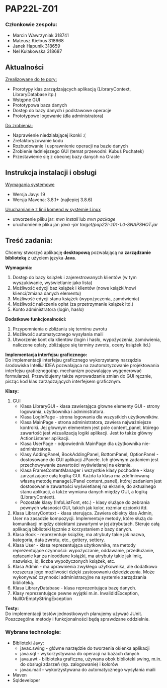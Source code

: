 # PAP22L-Z01

### Członkowie zespołu:
- Marcin Wawrzyniak 318741
- Mateusz Kiełbus 318668
- Janek Hapunik 318659
- Nel Kułakowska 318687

## Aktualności
<ins>Zrealizowane do te pory:</ins>
- Prorotypy klas zarządzających aplikacją (LibraryContext, LibraryDatabase itp.)
- Wstępne GUI
- Prototypowa baza danych
- Dostęp do bazy danych i podstawowe operacje
- Prototypowe logowanie (dla administratora)

<ins>Do zrobienia:</ins>
- Naprawienie niedziałającej ikonki :(
- Zrefaktoryzowanie kodu
- Rozbudowanie i usprawnienie operacji na bazie danych
- Zrobienie ładniejszego GUI (temat przewodni: Kubuś Puchatek)
- Przestawienie się z obecnej bazy danych na Oracle


## Instrukcja instalacji i obsługi
<ins>Wymagania systemowe</ins>
- Wersja Javy: 19
- Wersja Mavena: 3.8.1+ (najlepiej 3.8.6) 

<ins>Uruchamianie z linii komend w systemie Linux</ins>
- utworzenie pliku jar: *mvn install* lub *mvn package*
- uruchomienie pliku jar: *java -jar target/pap22l-z01-1.0-SNAPSHOT.jar*

## Treść zadania:
Chcemy stworzyć aplikację **desktopową** pozwalającą na **zarządzanie biblioteką** z użyciem języka **Java**.
  

**Wymagania:**
1. Dostęp do bazy książek i zajerestrowanych klientów (w tym wyszukiwanie, wyświetlanie jako lista)
2. Możliwość edycji baz książek i klientów (nowe książki/nowi klienci/zmiana danych elementu)
3. Możliwość edycji stanu książek (wypożyczenia, zamówienia)
4. Możliwość naliczenia opłat (za przetrzymanie książek itd.)
5. Konto administratora (login, hasło)

**Dodatkowe funkcjonalności:**
1. Przypomnienia o zbliżaniu się terminu zwrotu
2. Możliwość automatycznego wysyłania maili
3. Utworzenie kont dla klientów (login i hasło, wypożyczenia, zamówienia, naliczone opłaty, zbliżające się terminy zwrotu, oceny książek itd.)

**Implementacja interfejsu graficznego:**  
Do implementacji interfejsu graficznego wykorzystamy narzędzia środowiska IntelliJ IDEA pozwalająca na zautomatyzowanie projektowania interfejsu graficznego(np. mechanizm pozwalający wygenerować formularze).
Przewidujemy także wprowadzanie zmian do GUI ręcznie, pisząc kod klas zarządzających interfejsem graficznym. 

**Klasy:**
1. GUI
    - Klasa LibraryGUI - klasa zawierająca głowne elementy GUI - strony logowania, użytkownika i administratora.
    - Klasa LogInPage - strona logowania dla wszystkich użytkowników.
    - Klasa MainPage - strona administratora, zawiera najważniejsze kontrolki. Jej głownym elementem jest pole content_panel, którego zawartość jest wizualizacją logiki aplikacji. Jest to także główny ActionListener aplikacji.
    - Klasa UserPage - odpowiednik MainPage dla użytkownika nie-administratora.
    - Klasy AddingPanel, BookAddingPanel, BottomPanel, OptionPanel - dostosowane do GUI aplikacji JPanele. Ich głównym zadaniem jest przechowywanie zawartości wyświetlanej na ekranie.
    - Klasa FrameContentManager i wszystkie klasy pochodne - klasy zarządzające całą logiką GUI. Każda ta klasa ma zdefiniowaną własną metodę manage(JPanel content_panel), której zadaniem jest dostosowanie zawartości wyświetlanej na ekranie, do aktualnego stanu aplikacji, a także wymiana danych między GUI, a logiką (LibraryContext).
    - Pozostałe klasy (InfoListFont, etc.) - klasy służące do zebrania pewnych własności GUI, takich jak kolor, rozmiar czcionki itd.
4. Klasa LibraryContext - klasa sterująca. Zawiera obiekty klas Admin, User na zasadzie kompozycji. Implementuje metody, które służą do komunikacji między obiektami zawartymi w jej atrybutach. Steruje całą aplikacją biblioteki łącznie z korzystaniem z bazy danych. 
5. Klasa Book - reprezentuje książkę, ma atrybuty takie jak nazwa, kategoria, data zwrotu, etc., gettery, settery.
6. Klasa User - klasa reprezentująca użytkownika, ma metody reprezentujące czynności: wypożyczanie, oddawanie, przedłużanie, opłacanie kar za nieoddane książki, ma atrybuty takie jak imię, nazwisko, id, liczba wypożyczonych książek, etc.
7. Klasa Admin - ma uprawnienia zwykłego użytkownika, ale dodatkowo rozszerza jego możliwości dzięki zastosowaniu dziedziczenia. Może wykonywać czynności administracyjne na systemie zarządzania biblioteką.
8. Klasa LibraryDatabase - klasa reprezentująca bazę danych.
9. Klasy reprezentujące pewne wyjątki m.in. InvalidIdException, NullOrEmptyStringException

**Testy:**  
Do implementacji testów jednostkowych planujemy używać JUnit. Poszczególne metody i funkcjonalności będą sprawdzane oddzielnie.

### Wybrane technologie:
- Biblioteki Javy:
    - javax.swing - główne narzędzie do tworzenia okienka aplikacji
    - java.sql - wykorzystywana do operacji na bazach danych
    - java.awt - bilbioteka graficzna, używana obok biblioteki swing, m.in. do obsługi zdarzeń (np. zalogowanie) i kolorów 
    - javax.mail - wykorzystywana do automatycznego wysyłania maili 
- Maven
- Sqldeveloper
